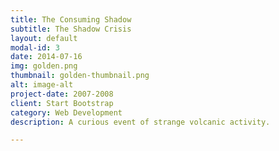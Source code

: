 ```yaml
---
title: The Consuming Shadow
subtitle: The Shadow Crisis
layout: default
modal-id: 3
date: 2014-07-16
img: golden.png
thumbnail: golden-thumbnail.png
alt: image-alt
project-date: 2007-2008
client: Start Bootstrap
category: Web Development
description: A curious event of strange volcanic activity.

---
```

